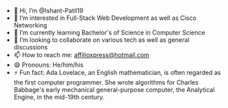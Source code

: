 - 👋 Hi, I’m @Ishant-Patil19
- 👀 I’m interested in Full-Stack Web Development as well as Cisco Networking
- 🌱 I’m currently learning Bachelor's of Science in Computer Science
- 💞️ I’m looking to collaborate on various tech as well as general discussions
- 📫 How to reach me: affilioxpress@hotmail.com
- 😄 Pronouns: He/him/his
- ⚡ Fun fact: Ada Lovelace, an English mathematician, is often regarded as the first computer programmer. She wrote algorithms for Charles Babbage's early mechanical general-purpose computer, the Analytical Engine, in the mid-19th century.

<!---
Ishant-Patil19/Ishant-Patil19 is a ✨ special ✨ repository because its `README.md` (this file) appears on your GitHub profile.
You can click the Preview link to take a look at your changes.
--->
